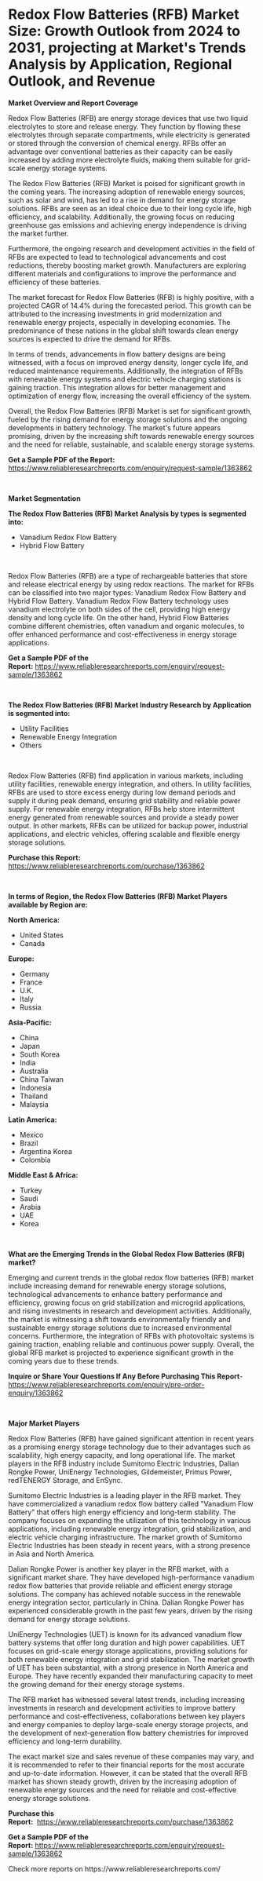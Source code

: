 <p><h1>Redox Flow Batteries (RFB) Market Size: Growth Outlook from 2024 to 2031, projecting at Market's Trends Analysis by Application, Regional Outlook, and Revenue</h1></p><p><strong>Market Overview and Report Coverage</strong></p>
<p><p>Redox Flow Batteries (RFB) are energy storage devices that use two liquid electrolytes to store and release energy. They function by flowing these electrolytes through separate compartments, while electricity is generated or stored through the conversion of chemical energy. RFBs offer an advantage over conventional batteries as their capacity can be easily increased by adding more electrolyte fluids, making them suitable for grid-scale energy storage systems.</p><p>The Redox Flow Batteries (RFB) Market is poised for significant growth in the coming years. The increasing adoption of renewable energy sources, such as solar and wind, has led to a rise in demand for energy storage solutions. RFBs are seen as an ideal choice due to their long cycle life, high efficiency, and scalability. Additionally, the growing focus on reducing greenhouse gas emissions and achieving energy independence is driving the market further.</p><p>Furthermore, the ongoing research and development activities in the field of RFBs are expected to lead to technological advancements and cost reductions, thereby boosting market growth. Manufacturers are exploring different materials and configurations to improve the performance and efficiency of these batteries.</p><p>The market forecast for Redox Flow Batteries (RFB) is highly positive, with a projected CAGR of 14.4% during the forecasted period. This growth can be attributed to the increasing investments in grid modernization and renewable energy projects, especially in developing economies. The predominance of these nations in the global shift towards clean energy sources is expected to drive the demand for RFBs.</p><p>In terms of trends, advancements in flow battery designs are being witnessed, with a focus on improved energy density, longer cycle life, and reduced maintenance requirements. Additionally, the integration of RFBs with renewable energy systems and electric vehicle charging stations is gaining traction. This integration allows for better management and optimization of energy flow, increasing the overall efficiency of the system.</p><p>Overall, the Redox Flow Batteries (RFB) Market is set for significant growth, fueled by the rising demand for energy storage solutions and the ongoing developments in battery technology. The market's future appears promising, driven by the increasing shift towards renewable energy sources and the need for reliable, sustainable, and scalable energy storage systems.</p></p>
<p><strong>Get a Sample PDF of the Report:</strong> <a href="https://www.reliableresearchreports.com/enquiry/request-sample/1363862">https://www.reliableresearchreports.com/enquiry/request-sample/1363862</a></p>
<p>&nbsp;</p>
<p><strong>Market Segmentation</strong></p>
<p><strong>The Redox Flow Batteries (RFB) Market Analysis by types is segmented into:</strong></p>
<p><ul><li>Vanadium Redox Flow Battery</li><li>Hybrid Flow Battery</li></ul></p>
<p>&nbsp;</p>
<p><p>Redox Flow Batteries (RFB) are a type of rechargeable batteries that store and release electrical energy by using redox reactions. The market for RFBs can be classified into two major types: Vanadium Redox Flow Battery and Hybrid Flow Battery. Vanadium Redox Flow Battery technology uses vanadium electrolyte on both sides of the cell, providing high energy density and long cycle life. On the other hand, Hybrid Flow Batteries combine different chemistries, often vanadium and organic molecules, to offer enhanced performance and cost-effectiveness in energy storage applications.</p></p>
<p><strong>Get a Sample PDF of the Report:</strong>&nbsp;<a href="https://www.reliableresearchreports.com/enquiry/request-sample/1363862">https://www.reliableresearchreports.com/enquiry/request-sample/1363862</a></p>
<p>&nbsp;</p>
<p><strong>The Redox Flow Batteries (RFB) Market Industry Research by Application is segmented into:</strong></p>
<p><ul><li>Utility Facilities</li><li>Renewable Energy Integration</li><li>Others</li></ul></p>
<p>&nbsp;</p>
<p><p>Redox Flow Batteries (RFB) find application in various markets, including utility facilities, renewable energy integration, and others. In utility facilities, RFBs are used to store excess energy during low demand periods and supply it during peak demand, ensuring grid stability and reliable power supply. For renewable energy integration, RFBs help store intermittent energy generated from renewable sources and provide a steady power output. In other markets, RFBs can be utilized for backup power, industrial applications, and electric vehicles, offering scalable and flexible energy storage solutions.</p></p>
<p><strong>Purchase this Report:</strong>&nbsp; <a href="https://www.reliableresearchreports.com/purchase/1363862">https://www.reliableresearchreports.com/purchase/1363862</a></p>
<p>&nbsp;</p>
<p><strong>In terms of Region, the Redox Flow Batteries (RFB) Market Players available by Region are:</strong></p>
<p>
    <p> <strong> North America: </strong>
        <ul>
            <li>United States</li>
            <li>Canada</li>
        </ul>
        </p> 
    <p> <strong> Europe: </strong>
        <ul>
            <li>Germany</li>
            <li>France</li>
            <li>U.K.</li>
            <li>Italy</li>
            <li>Russia</li>
        </ul>
        </p> 
    <p> <strong> Asia-Pacific: </strong>
        <ul>
            <li>China</li>
            <li>Japan</li>
            <li>South Korea</li>
            <li>India</li>
            <li>Australia</li>
            <li>China Taiwan</li>
            <li>Indonesia</li>
            <li>Thailand</li>
            <li>Malaysia</li>
        </ul>
        </p> 
    <p> <strong> Latin America: </strong>
        <ul>
            <li>Mexico</li>
            <li>Brazil</li>
            <li>Argentina Korea</li>
            <li>Colombia</li>
        </ul>
        </p> 
    <p> <strong> Middle East & Africa: </strong>
        <ul>
            <li>Turkey</li>
            <li>Saudi</li>
            <li>Arabia</li>
            <li>UAE</li>
            <li>Korea</li>
        </ul>
    </p>
    </p>
<p>&nbsp;</p>
<p><strong>What are the Emerging Trends in the Global Redox Flow Batteries (RFB) market?</strong></p>
<p><p>Emerging and current trends in the global redox flow batteries (RFB) market include increasing demand for renewable energy storage solutions, technological advancements to enhance battery performance and efficiency, growing focus on grid stabilization and microgrid applications, and rising investments in research and development activities. Additionally, the market is witnessing a shift towards environmentally friendly and sustainable energy storage solutions due to increased environmental concerns. Furthermore, the integration of RFBs with photovoltaic systems is gaining traction, enabling reliable and continuous power supply. Overall, the global RFB market is projected to experience significant growth in the coming years due to these trends.</p></p>
<p><strong>Inquire or Share Your Questions If Any Before Purchasing This Report</strong>- <a href="https://www.reliableresearchreports.com/enquiry/pre-order-enquiry/1363862">https://www.reliableresearchreports.com/enquiry/pre-order-enquiry/1363862</a></p>
<p>&nbsp;</p>
<p><strong>Major Market Players</strong></p>
<p><p>Redox Flow Batteries (RFB) have gained significant attention in recent years as a promising energy storage technology due to their advantages such as scalability, high energy capacity, and long operational life. The market players in the RFB industry include Sumitomo Electric Industries, Dalian Rongke Power, UniEnergy Technologies, Gildemeister, Primus Power, redTENERGY Storage, and EnSync.</p><p>Sumitomo Electric Industries is a leading player in the RFB market. They have commercialized a vanadium redox flow battery called "Vanadium Flow Battery" that offers high energy efficiency and long-term stability. The company focuses on expanding the utilization of this technology in various applications, including renewable energy integration, grid stabilization, and electric vehicle charging infrastructure. The market growth of Sumitomo Electric Industries has been steady in recent years, with a strong presence in Asia and North America.</p><p>Dalian Rongke Power is another key player in the RFB market, with a significant market share. They have developed high-performance vanadium redox flow batteries that provide reliable and efficient energy storage solutions. The company has achieved notable success in the renewable energy integration sector, particularly in China. Dalian Rongke Power has experienced considerable growth in the past few years, driven by the rising demand for energy storage solutions.</p><p>UniEnergy Technologies (UET) is known for its advanced vanadium flow battery systems that offer long duration and high power capabilities. UET focuses on grid-scale energy storage applications, providing solutions for both renewable energy integration and grid stabilization. The market growth of UET has been substantial, with a strong presence in North America and Europe. They have recently expanded their manufacturing capacity to meet the growing demand for their energy storage systems.</p><p>The RFB market has witnessed several latest trends, including increasing investments in research and development activities to improve battery performance and cost-effectiveness, collaborations between key players and energy companies to deploy large-scale energy storage projects, and the development of next-generation flow battery chemistries for improved efficiency and long-term durability.</p><p>The exact market size and sales revenue of these companies may vary, and it is recommended to refer to their financial reports for the most accurate and up-to-date information. However, it can be stated that the overall RFB market has shown steady growth, driven by the increasing adoption of renewable energy sources and the need for reliable and cost-effective energy storage solutions.</p></p>
<p><strong>Purchase this Report:</strong>&nbsp;&nbsp;<a href="https://www.reliableresearchreports.com/purchase/1363862">https://www.reliableresearchreports.com/purchase/1363862</a></p>
<p></p>
<p><strong>Get a Sample PDF of the Report:</strong>&nbsp;<a href="https://www.reliableresearchreports.com/enquiry/request-sample/1363862">https://www.reliableresearchreports.com/enquiry/request-sample/1363862</a></p>
<p>Check more reports on https://www.reliableresearchreports.com/</p>